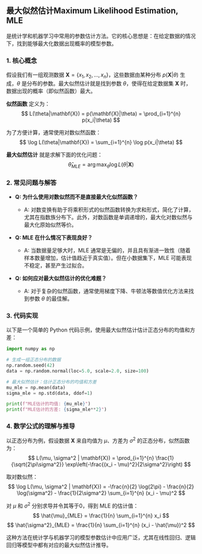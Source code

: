 ## 最大似然估计**Maximum Likelihood Estimation, MLE** 
是统计学和机器学习中常用的参数估计方法。它的核心思想是：在给定数据的情况下，找到能够最大化数据出现概率的模型参数。

### 1. 核心概念

假设我们有一组观测数据 $\mathbf{X} = \{x_1, x_2, \dots, x_n\}$，这些数据由某种分布 $p(\mathbf{X}|\theta)$ 生成，$\theta$ 是分布的参数。最大似然估计就是找到参数 $\theta$，使得在给定数据集 $\mathbf{X}$ 时，数据出现的概率（即似然函数）最大。

**似然函数** 定义为：
$$ L(\theta|\mathbf{X}) = p(\mathbf{X}|\theta) = \prod_{i=1}^{n} p(x_i|\theta) $$

为了方便计算，通常使用对数似然函数：
$$ \log L(\theta|\mathbf{X}) = \sum_{i=1}^{n} \log p(x_i|\theta) $$

**最大似然估计** 就是求解下面的优化问题：
$$ \hat{\theta}_{MLE} = \arg\max_{\theta} \log L(\theta|\mathbf{X}) $$

### 2. 常见问题与解答

- **Q: 为什么使用对数似然而不是直接最大化似然函数？**
  - A: 对数变换有助于将乘积形式的似然函数转换为求和形式，简化了计算，尤其在指数族分布下。此外，对数函数是单调递增的，最大化对数似然与最大化原始似然等价。

- **Q: MLE 在什么情况下表现良好？**
  - A: 当数据量足够大时，MLE 通常是无偏的，并且具有渐进一致性（随着样本数量增加，估计值趋近于真实值）。但在小数据集下，MLE 可能表现不稳定，甚至产生过拟合。

- **Q: 如何应对最大似然估计的优化难题？**
  - A: 对于复杂的似然函数，通常使用梯度下降、牛顿法等数值优化方法来找到参数 $\theta$ 的最佳解。

### 3. 代码实现

以下是一个简单的 Python 代码示例，使用最大似然估计估计正态分布的均值和方差：

```python
import numpy as np

# 生成一组正态分布的数据
np.random.seed(42)
data = np.random.normal(loc=5.0, scale=2.0, size=100)

# 最大似然估计：估计正态分布的均值和方差
mu_mle = np.mean(data)
sigma_mle = np.std(data, ddof=1)

print(f"MLE估计的均值: {mu_mle}")
print(f"MLE估计的方差: {sigma_mle**2}")
```

### 4. 数学公式的理解与推导

以正态分布为例，假设数据 $\mathbf{X}$ 来自均值为 $\mu$、方差为 $\sigma^2$ 的正态分布，似然函数为：
$$ L(\mu, \sigma^2 | \mathbf{X}) = \prod_{i=1}^{n} \frac{1}{\sqrt{2\pi\sigma^2}} \exp\left(-\frac{(x_i - \mu)^2}{2\sigma^2}\right) $$

取对数似然：
$$ \log L(\mu, \sigma^2 | \mathbf{X}) = -\frac{n}{2} \log(2\pi) - \frac{n}{2} \log(\sigma^2) - \frac{1}{2\sigma^2} \sum_{i=1}^{n} (x_i - \mu)^2 $$

对 $\mu$ 和 $\sigma^2$ 分别求导并令其等于0，得到 MLE 的估计值：
$$ \hat{\mu}_{MLE} = \frac{1}{n} \sum_{i=1}^{n} x_i $$
$$ \hat{\sigma^2}_{MLE} = \frac{1}{n} \sum_{i=1}^{n} (x_i - \hat{\mu})^2 $$

这种方法在统计学与机器学习的模型参数估计中应用广泛，尤其在线性回归、逻辑回归等模型中都有对应的最大似然估计推导。